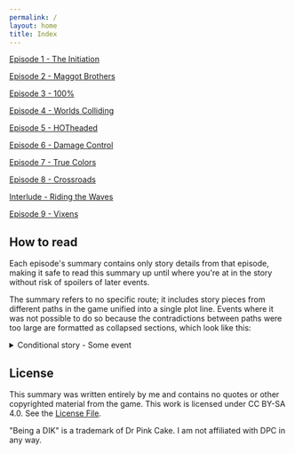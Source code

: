 ```yaml
---
permalink: /
layout: home
title: Index
---
```


[Episode 1 - The Initiation](./1.md)

[Episode 2 - Maggot Brothers](./2.md)

[Episode 3 - 100%](./3.md)

[Episode 4 - Worlds Colliding](./4.md)

[Episode 5 - HOTheaded](./5.md)

[Episode 6 - Damage Control](./6.md)

[Episode 7 - True Colors](./7.md)

[Episode 8 - Crossroads](./8.md)

[Interlude - Riding the Waves](./i1.md)

[Episode 9 - Vixens](./9.md)

## How to read

Each episode's summary contains only story details from that episode, making it safe to read this summary up until where you're at in the story without risk of spoilers of later events.

The summary refers to no specific route; it includes story pieces from different paths in the game unified into a single plot line. Events where it was not possible to do so because the contradictions between paths were too large are formatted as collapsed sections, which look like this:

<details>
<summary>Conditional story - Some event</summary>
Something happens depending on which route you chose.

<details>
<summary>Route A</summary>
What happens in route A
</details>

<details>
<summary>Route B</summary>
What happens in route B
</details>

</details>

## License

This summary was written entirely by me and contains no quotes or other copyrighted material from the game. This work is licensed under CC BY-SA 4.0. See the [License File](./LICENSE.md).

"Being a DIK" is a trademark of Dr Pink Cake. I am not affiliated with DPC in any way.
